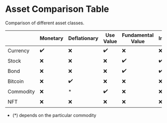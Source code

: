 # Asset Comparison Table

Comparison of different asset classes.


|           | Monetary | Deflationary | Use Value | Fundamental Value | Income | Productive | Security | Speculative |
| --------- | ----- | ------------ | --------- | ----------------- | ------ | ---------- | -------- | -----------  |
| Currency  | ✔️    | ❌           | ✔️        | ❌                | ❌     | ❌         | ❌       | ❌          
| Stock     | ❌    | ❌           | ❌        | ✔️                | ✔️     | ✔️         | ✔️       | ✔️             
| Bond      | ❌    | ❌           | ❌        | ✔️                | ✔️     | ❌         | ✔️       | ❌           
| Bitcoin   | ❌    | ✔️           | ❌        | ❌                | ❌     | ❌         | ✔️       | ✔️            
| Commodity | ❌    | *            | ✔️        | ❌                | ❌     | ❌         | ✔️       | ❌           
| NFT       | ❌    | ❌           | ❌        | ❌                | ❌     | ❌         | ❌       | ✔️            

* (*) depends on the particular commodity